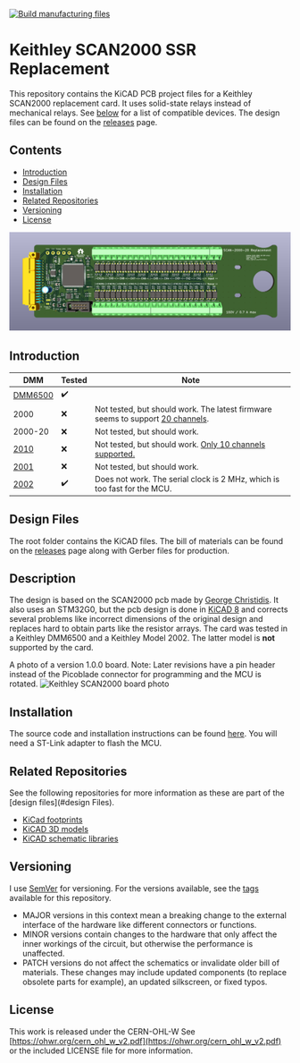 [![Build manufacturing files](https://github.com/PatrickBaus/SCAN2000/actions/workflows/ci.yml/badge.svg)](https://github.com/PatrickBaus/SCAN2000/actions/workflows/ci.yml)
# Keithley SCAN2000 SSR Replacement

This repository contains the KiCAD PCB project files for a Keithley SCAN2000 replacement card. It uses solid-state relays instead of mechanical relays. See [below](#introduction) for a list of compatible devices. The design files can be found on the [releases](../../releases) page.

## Contents
- [Introduction](#introduction)
- [Design Files](#design-files)
- [Installation](#installation)
- [Related Repositories](#related-repositories)
- [Versioning](#versioning)
- [License](#license)

![Keithley SCAN2000 board](images/pcb.png)

## Introduction
|DMM|Tested|Note|
|--|--|--|
|[DMM6500](https://www.tek.com/en/products/keithley/digital-multimeter/dmm6500)|:heavy_check_mark:||
|2000|:x:|Not tested, but should work. The latest firmware seems to support [20 channels](https://www.eevblog.com/forum/circuit-studio/example-project-20-channel-solid-state-scan-card-for-k2000-dmm/msg3101128/#msg3101128).|
|2000-20|:x:|Not tested, but should work.|
|[2010](https://www.tek.com/en/products/keithley/digital-multimeter/2010-series)|:x:|Not tested, but should work. [Only 10 channels supported.](https://www.eevblog.com/forum/projects/20-channel-diy-scanner-card-for-keithley-dmms-and-daqs/msg3514228/#msg3514228)|
|[2001](https://www.tek.com/en/products/keithley/digital-multimeter/2001-series)|:x:|Not tested, but should work.|
|[2002](https://www.tek.com/en/products/keithley/digital-multimeter/2002-series)|:heavy_check_mark:|Does not work. The serial clock is 2 MHz, which is too fast for the MCU.|

## Design Files
The root folder contains the KiCAD files. The bill of materials can be found on the [releases](../../releases) page along with Gerber files for production.

## Description
The design is based on the SCAN2000 pcb made by [George Christidis](https://github.com/macgeorge/SCAN2000STM32). It also uses an STM32G0, but the pcb design is done in [KiCAD 8](https://www.kicad.org/) and corrects several problems like incorrect dimensions of the original design and replaces hard to obtain parts like the resistor arrays. The card was tested in a Keithley DMM6500 and a Keithley Model 2002. The latter model is **not** supported by the card.

A photo of a version 1.0.0 board. Note: Later revisions have a pin header instead of the Picoblade connector for programming and the MCU is rotated.
![Keithley SCAN2000 board photo](images/pcb_photo.JPG)

## Installation
The source code and installation instructions can be found [here](https://github.com/PatrickBaus/SCAN2000_Firmware). You will need a ST-Link adapter to flash the MCU.

## Related Repositories
See the following repositories for more information as these are part of the [design files](#design Files).

- [KiCad footprints](https://github.com/PatrickBaus/footprints.pretty)
- [KiCAD 3D models](https://github.com/PatrickBaus/footprints.3dshapes)
- [KiCAD schematic libraries](https://github.com/PatrickBaus/KiCad-libraries)

## Versioning
I use [SemVer](http://semver.org/) for versioning. For the versions available, see the [tags](../../tags) available for this repository.

- MAJOR versions in this context mean a breaking change to the external interface of the hardware like different connectors or functions.
- MINOR versions contain changes to the hardware that only affect the inner workings of the circuit, but otherwise the performance is unaffected.
- PATCH versions do not affect the schematics or invalidate older bill of materials. These changes may include updated components (to replace obsolete parts for example), an updated silkscreen, or fixed typos.

## License
This work is released under the CERN-OHL-W
See [https://ohwr.org/cern_ohl_w_v2.pdf](https://ohwr.org/cern_ohl_w_v2.pdf) or the included LICENSE file for more information.

